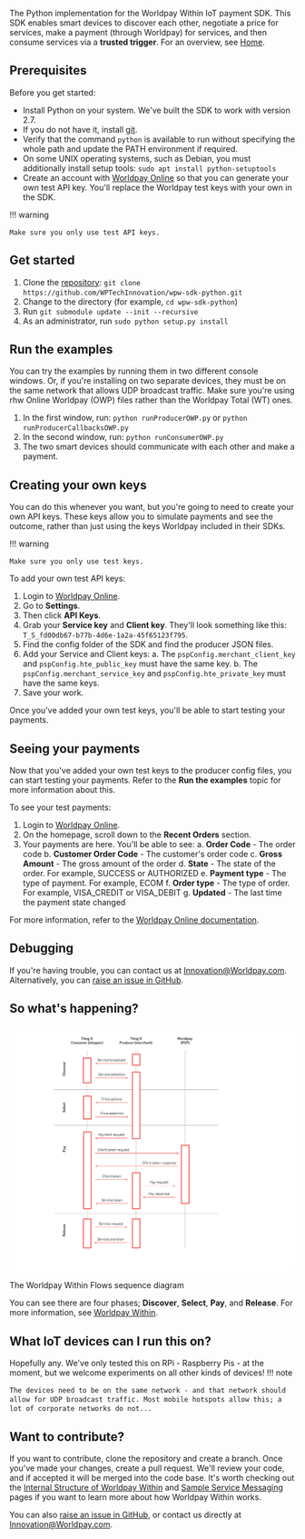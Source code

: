 The Python implementation for the Worldpay Within IoT payment SDK. This SDK enables smart devices to discover each other, negotiate a price for services, make a payment (through Worldpay) for services, and then consume services via a **trusted trigger**. For an overview, see [Home](index).

## Prerequisites

Before you get started:

*   Install Python on your system. We've built the SDK to work with version 2.7.
* 	If you do not have it, install [git](https://git-scm.com).
*	Verify that the command `python` is available to run without specifying the whole path and update the PATH environment if required.
*	On some UNIX operating systems, such as Debian, you must additionally install setup tools: `sudo apt install python-setuptools`
*   Create an account with [Worldpay Online](https://online.worldpay.com) so that you can generate your own test API key. You'll replace the Worldpay test keys with your own in the SDK.

!!! warning

    Make sure you only use test API keys.

## Get started

1.  Clone the [repository](https://github.com/WPTechInnovation/wpw-sdk-python): `git clone https://github.com/WPTechInnovation/wpw-sdk-python.git`
2.	Change to the directory (for example, `cd wpw-sdk-python`)
3. 	Run `git submodule update --init --recursive`
4. 	As an administrator, run `sudo python setup.py install`

## Run the examples

You can try the examples by running them in two different console windows. Or, if you're installing on two separate devices, they must be on the same network that allows UDP broadcast traffic. Make sure you're using rhw Online Worldpay (OWP) files rather than the Worldpay Total (WT) ones.

1.	In the first window, run: `python runProducerOWP.py` or `python runProducerCallbacksOWP.py`
2.	In the second window, run: `python runConsumerOWP.py`
3.	The two smart devices should communicate with each other and make a payment.

## Creating your own keys
You can do this whenever you want, but you're going to need to create your own API keys. These keys allow you to simulate payments and see the outcome, rather than just using the keys Worldpay included in their SDKs.

!!! warning

	Make sure you only use test keys. 

To add your own test API keys:

1. 	Login to [Worldpay Online](https://www.online.worldpay.com).
2. 	Go to **Settings**.
3. 	Then click **API Keys**.
4. 	Grab your **Service key** and **Client key**. They'll look something like this: `T_S_fd00db67-b77b-4d6e-1a2a-45f65123f795`.
5. 	Find the config folder of the SDK and find the producer JSON files.
6. 	Add your Service and Client keys:
		a. The `pspConfig.merchant_client_key` and `pspConfig.hte_public_key` must have the same key.
		b. The `pspConfig.merchant_service_key` and `pspConfig.hte_private_key` must have the same keys.
7. 	Save your work.

Once you've added your own test keys, you'll be able to start testing your payments.

## Seeing your payments
Now that you've added your own test keys to the producer config files, you can start testing your payments. Refer to the **Run the examples** topic for more information about this.

To see your test payments:

1. Login to [Worldpay Online](https://online.worldpay.com).
2. On the homepage, scroll down to the **Recent Orders** section.
3. Your payments are here. You'll be able to see:
		a. 	**Order Code** - The order code
		b. 	**Customer Order Code** - The customer's order code
		c. 	**Gross Amount** - The gross amount of the order
		d. 	**State** - The state of the order. For example, SUCCESS or AUTHORIZED
		e. 	**Payment type** - The type of payment. For example, ECOM
		f. 	**Order type**  - The type of order. For example, VISA_CREDIT or VISA_DEBIT
		g. 	**Updated** - The last time the payment state changed

For more information, refer to the [Worldpay Online documentation](https://developer.worldpay.com/jsonapi/docs).

## Debugging

If you're having trouble, you can contact us at [Innovation@Worldpay.com](mailto:innovation@worldpay.com). Alternatively, you can [raise an issue in GitHub](https://github.com/WPTechInnovation/worldpay-within-sdk/issues).

## So what's happening?

![The Worldpay Within puzzle piece](images/architecture/Architecture1.png)
<figcaption>The Worldpay Within Flows sequence diagram</figcaption>

You can see there are four phases; **Discover**, **Select**, **Pay**, and **Release**. For more information, see [Worldpay Within](http://www.worldpaywithin.com).

## What IoT devices can I run this on?

Hopefully any. We've only tested this on RPi - Raspberry Pis - at the moment, but we welcome experiments on all other kinds of devices! 
!!! note
	
	The devices need to be on the same network - and that network should allow for UDP broadcast traffic. Most mobile hotspots allow this; a lot of corporate networks do not...

## Want to contribute?

If you want to contribute, clone the repository and create a branch. Once you've made your changes, create a pull request. We'll review your code, and if accepted it will be merged into the code base. It's worth checking out the [Internal Structure of Worldpay Within](internal-structure) and [Sample Service Messaging](sample-service-messaging) pages if you want to learn more about how Worldpay Within works.

You can also [raise an issue in GitHub](https://github.com/WPTechInnovation/worldpay-within-sdk/issues), or contact us directly at [Innovation@Worldpay.com](mailto:innovation@worldpay.com). 